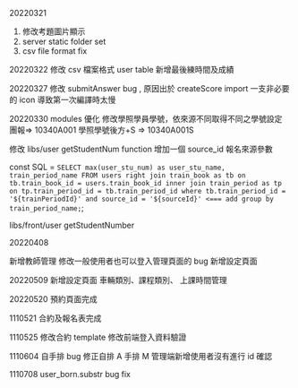 20220321

1. 修改考題圖片顯示
2. server static folder set
3. csv file format fix

20220322
修改 csv 檔案格式
user table 新增最後練時間及成績

20220327
修改 submitAnswer bug , 原因出於 createScore import 一支非必要的 icon 導致第一次編譯時太慢

20220330
modules 優化
修改學照學員學號，依來源不同取得不同之學號設定
團報=> 10340A001
學照學號後方+S => 10340A001S

修改 libs/user getStudentNum function
增加一個 source_id 報名來源參數

const SQL = `SELECT max(user_stu_num) as user_stu_name, train_period_name FROM users right join train_book as tb on tb.train_book_id = users.train_book_id inner join train_period as tp on tp.train_period_id = tb.train_period_id where tb.train_period_id = '${trainPeriodId}' and source_id = '${sourceId}' <=== add group by train_period_name;`;

libs/front/user getStudentNumber

20220408

新增教師管理
修改一般使用者也可以登入管理頁面的 bug
新增設定頁面

20220509
新增設定頁面
車輛類別、課程類別、 上課時間管理

20220520
預約頁面完成

1110521
合約及報名表完成

1110525
修改合約 template
修改前端登入資料驗證

1110604
自手排 bug 修正自排 A 手排 M
管理端新增使用者沒有進行 id 確認

1110708
user_born.substr bug fix

